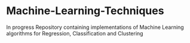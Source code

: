 # Machine-Learning-Techniques
In progress
Repository containing implementations of Machine Learning algorithms for Regression, Classification and Clustering
